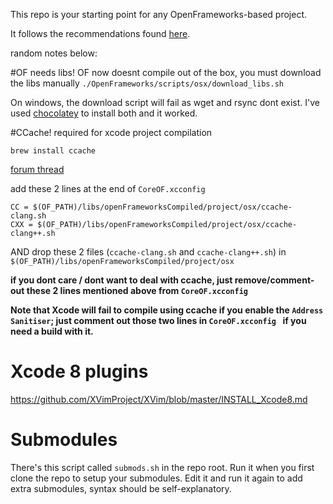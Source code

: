 This repo is your starting point for any OpenFrameworks-based project. 

It follows the recommendations found [here](https://www.assembla.com/spaces/lp-internal/wiki/Openframeworks_Project_Organization).

random notes below:

#OF needs libs!
OF now doesnt compile out of the box, you must download the libs manually
```./OpenFrameworks/scripts/osx/download_libs.sh```

On windows, the download script will fail as wget and rsync dont exist. I've used [chocolatey](https://chocolatey.org/) to install both and it worked.


#CCache! 
required for xcode project compilation

```
brew install ccache
```
[forum thread](https://forum.openframeworks.cc/t/speeding-up-compilation-with-ccache-xcode-tip/23492/7)

add these 2 lines at the end of ```CoreOF.xcconfig```
 
```
CC = $(OF_PATH)/libs/openFrameworksCompiled/project/osx/ccache-clang.sh
CXX = $(OF_PATH)/libs/openFrameworksCompiled/project/osx/ccache-clang++.sh
```

AND drop these 2 files (```ccache-clang.sh``` and
```ccache-clang++.sh```) in ```$(OF_PATH)/libs/openFrameworksCompiled/project/osx```


**if you dont care / dont want to deal with ccache, just remove/comment-out these 2 lines mentioned above from ```CoreOF.xcconfig```**

**Note that Xcode will fail to compile using ccache if you enable the ```Address Sanitiser```; just comment out those two lines in ```CoreOF.xcconfig ``` if you need a build with it.**


# Xcode 8 plugins

https://github.com/XVimProject/XVim/blob/master/INSTALL_Xcode8.md


# Submodules

There's this script called ```submods.sh``` in the repo root. Run it when you first clone the repo to setup your submodules. Edit it and run it again to add extra submodules, syntax should be self-explanatory.


